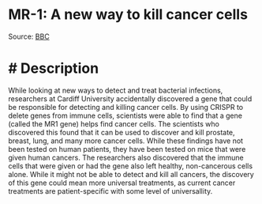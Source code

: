 # MR-1: A new way to kill cancer cells
Source: [BBC](https://www.bbc.com/news/health-51182451)

# # Description
While looking at new ways to detect and treat bacterial infections, researchers at Cardiff University accidentally discovered a gene that could be responsible for detecting and killing cancer cells.
By using CRISPR to delete genes from immune cells, scientists were able to find that a gene (called the MR1 gene) helps find cancer cells. The scientists who discovered this found that
it can be used to discover and kill prostate, breast, lung, and many more cancer cells. While these findings have not been tested on human patients, they have been tested on mice that
were given human cancers. The researchers also discovered that the immune cells that were given or had the gene also left healthy, non-cancerous cells alone.
While it might not be able to detect and kill all cancers, the discovery of this gene could mean more universal treatments, as current cancer treatments are patient-specific with some level of
universallity. 

